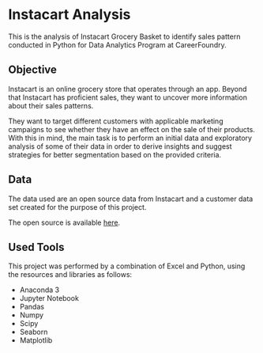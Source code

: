 # Instacart Analysis
This is the analysis of Instacart Grocery Basket to identify sales pattern conducted in Python for Data Analytics Program at CareerFoundry.

## Objective

Instacart is an online grocery store that operates through an app. Beyond that Instacart has proficient sales, they want to uncover more information about their sales patterns.

They want to target different customers with applicable marketing campaigns to see whether they have an effect on the sale of their products. With this in mind, the main task is to perform an initial data and exploratory analysis of some of their data in order to derive insights and suggest strategies for better segmentation based on the provided criteria.

## Data

The data used are an open source data from Instacart and a customer data set created for the purpose of this project.

The open source is available [here](https://www.instacart.com/datasets/grocery-shopping-2017).

## Used Tools

This project was performed by a combination of Excel and Python, using the resources and libraries as follows:
- Anaconda 3
- Jupyter Notebook
- Pandas
- Numpy
- Scipy
- Seaborn
- Matplotlib
